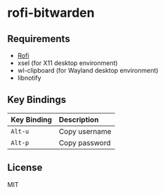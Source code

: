# rofi-bitwarden

## Requirements

- [Rofi](https://github.com/davatorium/rofi)
- xsel (for X11 desktop environment)
- wl-clipboard (for Wayland desktop environment)
- libnotify

## Key Bindings

| Key Binding | Description   |
| :---------- | :------------ |
| `Alt-u`     | Copy username |
| `Alt-p`     | Copy password |

## License

MIT
